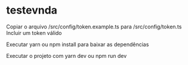 # testevnda

Copiar o arquivo /src/config/token.example.ts para /src/config/token.ts
Incluir um token válido

Executar yarn ou npm install para baixar as dependências

Executar o projeto com yarn dev ou npm run dev
